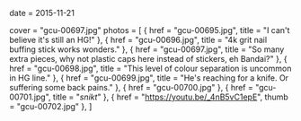 
date = 2015-11-21


cover = "gcu-00697.jpg"
photos = [
{ href = "gcu-00695.jpg", title = "I can't believe it's still an HG!" },
{ href = "gcu-00696.jpg", title = "4k grit nail buffing stick works wonders." },
{ href = "gcu-00697.jpg", title = "So many extra pieces, why not plastic caps here instead of stickers, eh Bandai?" },
{ href = "gcu-00698.jpg", title = "This level of colour separation is uncommon in HG line." },
{ href = "gcu-00699.jpg", title = "He's reaching for a knife. Or suffering some back pains." },
{ href = "gcu-00700.jpg" },
{ href = "gcu-00701.jpg", title = "*snikt*" },
{ href = "https://youtu.be/_4nB5vC1epE", thumb = "gcu-00702.jpg" },
]
